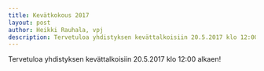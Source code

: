 ```yaml
---
title: Kevätkokous 2017
layout: post
author: Heikki Rauhala, vpj
description: Tervetuloa yhdistyksen kevättalkoisiin 20.5.2017 klo 12:00 konteille
---
```


Tervetuloa yhdistyksen kevättalkoisiin 20.5.2017 klo 12:00 alkaen!